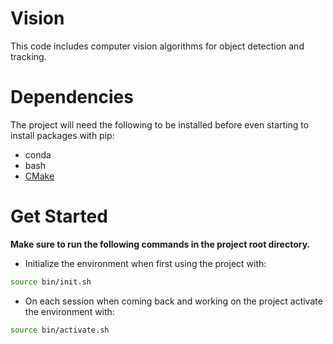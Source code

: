 # Vision

This code includes computer vision algorithms for object detection and tracking. 

# Dependencies

The project will need the following to be installed before even starting to install packages with pip:

- conda
- bash
- [CMake](https://cmake.org/download/)

# Get Started

**Make sure to run the following commands in the project root directory.**


- Initialize the environment when first using the project with:
```bash
source bin/init.sh
```

- On each session when coming back and working on the project activate the environment with:
```bash
source bin/activate.sh
```
